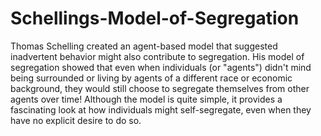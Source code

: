 # Schellings-Model-of-Segregation
Thomas Schelling created an agent-based model that suggested inadvertent behavior might also contribute to segregation. His model of segregation showed that even when individuals (or "agents") didn't mind being surrounded or living by agents of a different race or economic background, they would still choose to segregate themselves from other agents over time! Although the model is quite simple, it provides a fascinating look at how individuals might self-segregate, even when they have no explicit desire to do so.
